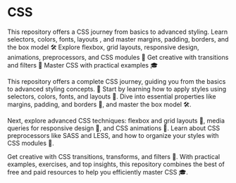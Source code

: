 # CSS
This repository offers a CSS journey from basics to advanced styling. Learn selectors, colors, fonts, layouts , and master margins, padding, borders, and the box model 🛠️ Explore flexbox, grid layouts, responsive design, animations, preprocessors, and CSS modules 📂 Get creative with transitions and filters 🌟 Master CSS with practical examples 🎓

This repository offers a complete CSS journey, guiding you from the basics to advanced styling concepts. 🚀 Start by learning how to apply styles using selectors, colors, fonts, and layouts 🎨. Dive into essential properties like margins, padding, and borders 📏, and master the box model 🛠️.

Next, explore advanced CSS techniques: flexbox and grid layouts 🧩, media queries for responsive design 📱, and CSS animations 🎥. Learn about CSS preprocessors like SASS and LESS, and how to organize your styles with CSS modules 📂.

Get creative with CSS transitions, transforms, and filters 🌟. With practical examples, exercises, and top insights, this repository combines the best of free and paid resources to help you efficiently master CSS 🎓.
